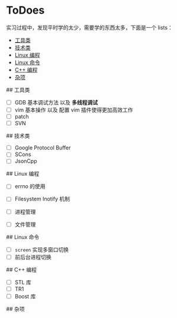 ToDoes
======

实习过程中，发现平时学的太少，需要学的东西太多，下面是一个 lists：

* [工具类](#tools)
* [技术类](#tech)
* [Linux 编程](#linux_program)
* [Linux 命令](#linux_cmd)
* [C++ 编程](#cpp_program)
* [杂项](#miscellaneous)


<a name="tools"/>
## 工具类

- [ ] GDB 基本调试方法 以及 **多线程调试**
- [ ] vim 基本操作 以及 配置 vim 插件使得更加高效工作
- [ ] patch 
- [ ] SVN

<a name="tech"/>
## 技术类

- [ ] Google Protocol Buffer
- [ ] SCons
- [ ] JsonCpp

<a name="linux_program"/>
## Linux 编程

- [ ] errno 的使用
- [ ] Filesystem Inotify 机制
- [ ] 进程管理
- [ ] 文件管理


<a name="linux_cmd"/>
## Linux 命令

- [ ] `screen` 实现多窗口切换
- [ ] 前后台进程切换

<a name="cpp_program"/>
## C++ 编程

- [ ] STL 库
- [ ] TR1
- [ ] Boost 库

<a name="miscellaneous"/>
## 杂项
